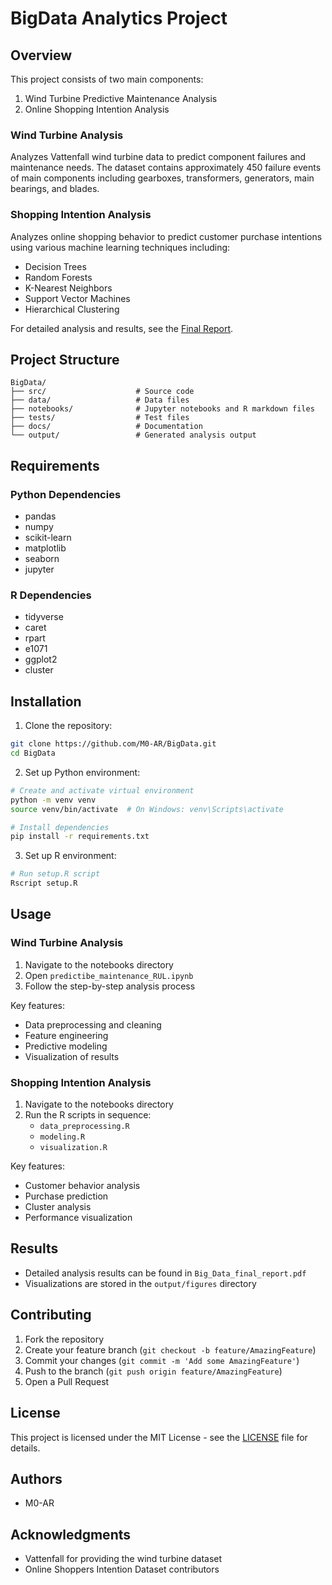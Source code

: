 # BigData Analytics Project

## Overview
This project consists of two main components:
1. Wind Turbine Predictive Maintenance Analysis
2. Online Shopping Intention Analysis

### Wind Turbine Analysis
Analyzes Vattenfall wind turbine data to predict component failures and maintenance needs. The dataset contains approximately 450 failure events of main components including gearboxes, transformers, generators, main bearings, and blades.

### Shopping Intention Analysis
Analyzes online shopping behavior to predict customer purchase intentions using various machine learning techniques including:
- Decision Trees
- Random Forests
- K-Nearest Neighbors
- Support Vector Machines
- Hierarchical Clustering

For detailed analysis and results, see the [Final Report](Big_Data_final_report.pdf).

## Project Structure
```
BigData/
├── src/                    # Source code
├── data/                   # Data files
├── notebooks/              # Jupyter notebooks and R markdown files
├── tests/                  # Test files
├── docs/                   # Documentation
└── output/                 # Generated analysis output
```

## Requirements

### Python Dependencies
- pandas
- numpy
- scikit-learn
- matplotlib
- seaborn
- jupyter

### R Dependencies
- tidyverse
- caret
- rpart
- e1071
- ggplot2
- cluster

## Installation

1. Clone the repository:
```bash
git clone https://github.com/M0-AR/BigData.git
cd BigData
```

2. Set up Python environment:
```bash
# Create and activate virtual environment
python -m venv venv
source venv/bin/activate  # On Windows: venv\Scripts\activate

# Install dependencies
pip install -r requirements.txt
```

3. Set up R environment:
```R
# Run setup.R script
Rscript setup.R
```

## Usage

### Wind Turbine Analysis
1. Navigate to the notebooks directory
2. Open `predictibe_maintenance_RUL.ipynb`
3. Follow the step-by-step analysis process

Key features:
- Data preprocessing and cleaning
- Feature engineering
- Predictive modeling
- Visualization of results

### Shopping Intention Analysis
1. Navigate to the notebooks directory
2. Run the R scripts in sequence:
   - `data_preprocessing.R`
   - `modeling.R`
   - `visualization.R`

Key features:
- Customer behavior analysis
- Purchase prediction
- Cluster analysis
- Performance visualization

## Results
- Detailed analysis results can be found in `Big_Data_final_report.pdf`
- Visualizations are stored in the `output/figures` directory

## Contributing
1. Fork the repository
2. Create your feature branch (`git checkout -b feature/AmazingFeature`)
3. Commit your changes (`git commit -m 'Add some AmazingFeature'`)
4. Push to the branch (`git push origin feature/AmazingFeature`)
5. Open a Pull Request

## License
This project is licensed under the MIT License - see the [LICENSE](LICENSE) file for details.

## Authors
- M0-AR

## Acknowledgments
- Vattenfall for providing the wind turbine dataset
- Online Shoppers Intention Dataset contributors

